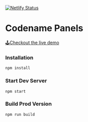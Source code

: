 [![Netlify Status](https://api.netlify.com/api/v1/badges/80b09269-984f-40f8-ad29-0469953ec301/deploy-status)](https://app.netlify.com/sites/panels/deploys)

# Codename Panels
[🕹Checkout the live demo](https://panels.netlify.com/)

### Installation

```
npm install
```

### Start Dev Server

```
npm start
```

### Build Prod Version

```
npm run build
```

